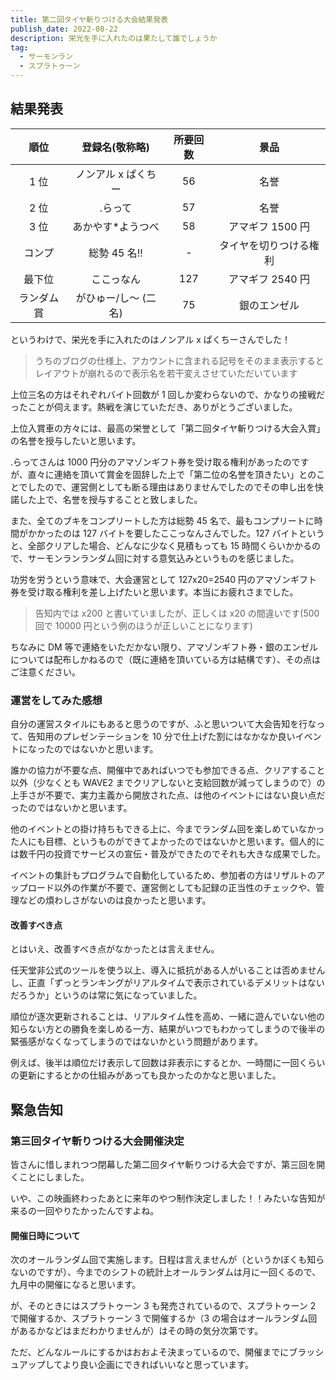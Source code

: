 ```yaml
---
title: 第二回タイヤ斬りつける大会結果発表
publish_date: 2022-08-22
description: 栄光を手に入れたのは果たして誰でしょうか
tag:
  - サーモンラン
  - スプラトゥーン
---
```


## 結果発表

|    順位    |    登録名(敬称略)    | 所要回数 |          景品          |
| :--------: | :------------------: | :------: | :--------------------: |
|    1 位    | ノンアル x ぱくちー  |    56    |          名誉          |
|    2 位    |       .らって        |    57    |          名誉          |
|    3 位    |  あかやす\*ようつべ  |    58    |    アマギフ 1500 円    |
|   コンプ   |     総勢 45 名!!     |    -     | タイヤを切りつける権利 |
|   最下位   |      ここっなん      |   127    |    アマギフ 2540 円    |
| ランダム賞 | がひゅー/し〜 (二名) |    75    |      銀のエンゼル      |

というわけで、栄光を手に入れたのはノンアル x ぱくちーさんでした！

> うちのブログの仕様上、アカウントに含まれる記号をそのまま表示するとレイアウトが崩れるので表示名を若干変えさせていただいています

上位三名の方はそれぞれバイト回数が 1 回しか変わらないので、かなりの接戦だったことが伺えます。熱戦を演じていただき、ありがとうございました。

上位入賞車の方々には、最高の栄誉として「第二回タイヤ斬りつける大会入賞」の名誉を授与したいと思います。

.らってさんは 1000 円分のアマゾンギフト券を受け取る権利があったのですが、直々に連絡を頂いて賞金を固辞した上で「第二位の名誉を頂きたい」とのことでしたので、運営側としても断る理由はありませんでしたのでその申し出を快諾した上で、名誉を授与することと致しました。

また、全てのブキをコンプリートした方は総勢 45 名で、最もコンプリートに時間がかかったのは 127 バイトを要したここっなんさんでした。127 バイトというと、全部クリアした場合、どんなに少なく見積もっても 15 時間くらいかかるので、サーモンランランダム回に対する意気込みというものを感じました。

功労を労うという意味で、大会運営として 127x20=2540 円のアマゾンギフト券を受け取る権利を差し上げたいと思います。本当にお疲れさまでした。

> 告知内では x200 と書いていましたが、正しくは x20 の間違いです(500 回で 10000 円という例のほうが正しいことになります)

ちなみに DM 等で連絡をいただかない限り、アマゾンギフト券・銀のエンゼルについては配布しかねるので（既に連絡を頂いている方は結構です）、その点はご注意ください。

### 運営をしてみた感想

自分の運営スタイルにもあると思うのですが、ふと思いついて大会告知を行なって、告知用のプレゼンテーションを 10 分で仕上げた割にはなかなか良いイベントになったのではないかと思います。

誰かの協力が不要な点、開催中であればいつでも参加できる点、クリアすること以外（少なくとも WAVE2 までクリアしないと支給回数が減ってしまうので）の上手さが不要で、実力主義から開放された点、は他のイベントにはない良い点だったのではないかと思います。

他のイベントとの掛け持ちもできる上に、今までランダム回を楽しめていなかった人にも目標、というものができてよかったのではないかと思います。個人的には数千円の投資でサービスの宣伝・普及ができたのでそれも大きな成果でした。

イベントの集計もプログラムで自動化しているため、参加者の方はリザルトのアップロード以外の作業が不要で、運営側としても記録の正当性のチェックや、管理などの煩わしさがないのは良かったと思います。

#### 改善すべき点

とはいえ、改善すべき点がなかったとは言えません。

任天堂非公式のツールを使う以上、導入に抵抗がある人がいることは否めませんし、正直「ずっとランキングがリアルタイムで表示されているデメリットはないだろうか」というのは常に気になっていました。

順位が逐次更新されることは、リアルタイム性を高め、一緒に遊んでいない他の知らない方との勝負を楽しめる一方、結果がいつでもわかってしまうので後半の緊張感がなくなってしまうのではないかという問題があります。

例えば、後半は順位だけ表示して回数は非表示にするとか、一時間に一回くらいの更新にするとかの仕組みがあっても良かったのかなと思いました。

## 緊急告知

### 第三回タイヤ斬りつける大会開催決定

皆さんに惜しまれつつ閉幕した第二回タイヤ斬りつける大会ですが、第三回を開くことにしました。

いや、この映画終わったあとに来年のやつ制作決定しました！！みたいな告知が来るの一回やりたかったんですよね。

#### 開催日時について

次のオールランダム回で実施します。日程は言えませんが（というかぼくも知らないのですが）、今までのシフトの統計上オールランダムは月に一回くるので、九月中の開催になると思います。

が、そのときにはスプラトゥーン 3 も発売されているので、スプラトゥーン 2 で開催するか、スプラトゥーン 3 で開催するか（3 の場合はオールランダム回があるかなどはまだわかりませんが）はその時の気分次第です。

ただ、どんなルールにするかはおおよそ決まっているので、開催までにブラッシュアップしてより良い企画にできればいいなと思っています。
